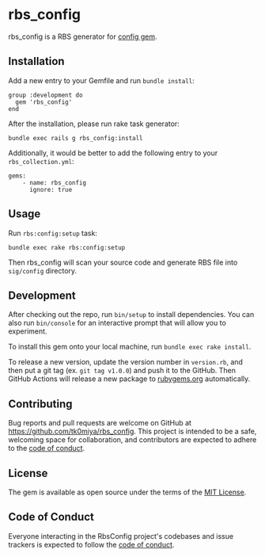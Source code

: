 # rbs_config

rbs_config is a RBS generator for [config gem](https://github.com/rubyconfig/config).

## Installation

Add a new entry to your Gemfile and run `bundle install`:

    group :development do
      gem 'rbs_config'
    end

After the installation, please run rake task generator:

    bundle exec rails g rbs_config:install

Additionally, it would be better to add the following entry to your `rbs_collection.yml`:

    gems:
        - name: rbs_config
          ignore: true

## Usage

Run `rbs:config:setup` task:

    bundle exec rake rbs:config:setup

Then rbs_config will scan your source code and generate RBS file into `sig/config` directory.

## Development

After checking out the repo, run `bin/setup` to install dependencies. You can also
run `bin/console` for an interactive prompt that will allow you to experiment.

To install this gem onto your local machine, run `bundle exec rake install`.

To release a new version, update the version number in `version.rb`, and then put
a git tag (ex. `git tag v1.0.0`) and push it to the GitHub. Then GitHub Actions
will release a new package to [rubygems.org](https://rubygems.org) automatically.

## Contributing

Bug reports and pull requests are welcome on GitHub at https://github.com/tk0miya/rbs_config.
This project is intended to be a safe, welcoming space for collaboration, and contributors are
expected to adhere to the [code of conduct](https://github.com/tk0miya/rbs_config/blob/main/CODE_OF_CONDUCT.md).

## License

The gem is available as open source under the terms of the [MIT License](https://opensource.org/licenses/MIT).

## Code of Conduct

Everyone interacting in the RbsConfig project's codebases and issue trackers is expected to
follow the [code of conduct](https://github.com/tk0miya/rbs_config/blob/main/CODE_OF_CONDUCT.md).
